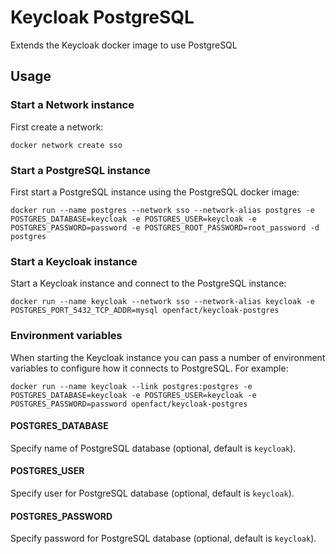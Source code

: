 # Keycloak PostgreSQL

Extends the Keycloak docker image to use PostgreSQL

## Usage

### Start a Network instance

First create a network:

    docker network create sso

### Start a PostgreSQL instance

First start a PostgreSQL instance using the PostgreSQL docker image:

    docker run --name postgres --network sso --network-alias postgres -e POSTGRES_DATABASE=keycloak -e POSTGRES_USER=keycloak -e POSTGRES_PASSWORD=password -e POSTGRES_ROOT_PASSWORD=root_password -d postgres

### Start a Keycloak instance

Start a Keycloak instance and connect to the PostgreSQL instance:

    docker run --name keycloak --network sso --network-alias keycloak -e POSTGRES_PORT_5432_TCP_ADDR=mysql openfact/keycloak-postgres

### Environment variables

When starting the Keycloak instance you can pass a number of environment variables to configure how it connects to PostgreSQL. For example:

    docker run --name keycloak --link postgres:postgres -e POSTGRES_DATABASE=keycloak -e POSTGRES_USER=keycloak -e POSTGRES_PASSWORD=password openfact/keycloak-postgres

#### POSTGRES_DATABASE

Specify name of PostgreSQL database (optional, default is `keycloak`).

#### POSTGRES_USER

Specify user for PostgreSQL database (optional, default is `keycloak`).

#### POSTGRES_PASSWORD

Specify password for PostgreSQL database (optional, default is `keycloak`).
